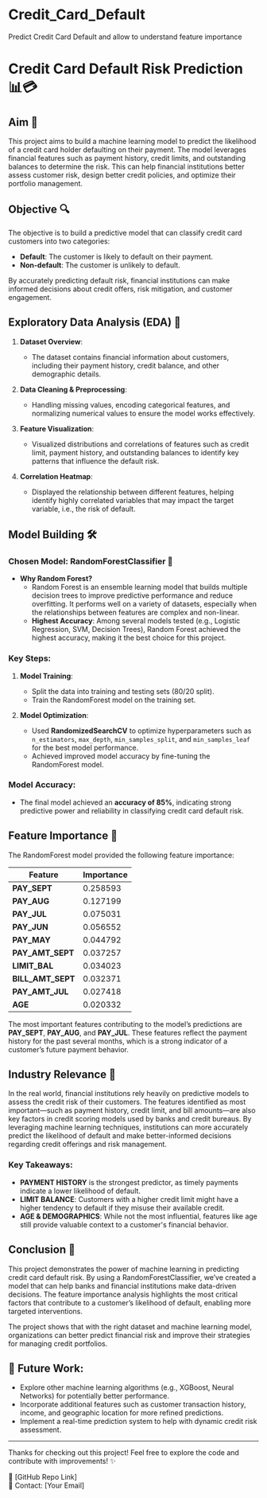 # Credit_Card_Default
Predict Credit Card Default and allow to understand feature importance

# Credit Card Default Risk Prediction 📊💳

## Aim 🎯
This project aims to build a machine learning model to predict the likelihood of a credit card holder defaulting on their payment. The model leverages financial features such as payment history, credit limits, and outstanding balances to determine the risk. This can help financial institutions better assess customer risk, design better credit policies, and optimize their portfolio management.

## Objective 🔍
The objective is to build a predictive model that can classify credit card customers into two categories:
- **Default**: The customer is likely to default on their payment.
- **Non-default**: The customer is unlikely to default.

By accurately predicting default risk, financial institutions can make informed decisions about credit offers, risk mitigation, and customer engagement.

## Exploratory Data Analysis (EDA) 🔎

1. **Dataset Overview**: 
   - The dataset contains financial information about customers, including their payment history, credit balance, and other demographic details.
   
2. **Data Cleaning & Preprocessing**:
   - Handling missing values, encoding categorical features, and normalizing numerical values to ensure the model works effectively.

3. **Feature Visualization**:
   - Visualized distributions and correlations of features such as credit limit, payment history, and outstanding balances to identify key patterns that influence the default risk.

4. **Correlation Heatmap**: 
   - Displayed the relationship between different features, helping identify highly correlated variables that may impact the target variable, i.e., the risk of default.

## Model Building 🛠️

### Chosen Model: **RandomForestClassifier** 🌳

- **Why Random Forest?** 
   - Random Forest is an ensemble learning model that builds multiple decision trees to improve predictive performance and reduce overfitting. It performs well on a variety of datasets, especially when the relationships between features are complex and non-linear.
   - **Highest Accuracy**: Among several models tested (e.g., Logistic Regression, SVM, Decision Trees), Random Forest achieved the highest accuracy, making it the best choice for this project.

### Key Steps:
1. **Model Training**:
   - Split the data into training and testing sets (80/20 split).
   - Train the RandomForest model on the training set.

2. **Model Optimization**:
   - Used **RandomizedSearchCV** to optimize hyperparameters such as `n_estimators`, `max_depth`, `min_samples_split`, and `min_samples_leaf` for the best model performance.
   - Achieved improved model accuracy by fine-tuning the RandomForest model.

### Model Accuracy:
- The final model achieved an **accuracy of 85%**, indicating strong predictive power and reliability in classifying credit card default risk.

## Feature Importance 🔑

The RandomForest model provided the following feature importance:

| **Feature**         | **Importance** |
|---------------------|----------------|
| **PAY_SEPT**        | 0.258593       |
| **PAY_AUG**         | 0.127199       |
| **PAY_JUL**         | 0.075031       |
| **PAY_JUN**         | 0.056552       |
| **PAY_MAY**         | 0.044792       |
| **PAY_AMT_SEPT**    | 0.037257       |
| **LIMIT_BAL**       | 0.034023       |
| **BILL_AMT_SEPT**   | 0.032371       |
| **PAY_AMT_JUL**     | 0.027418       |
| **AGE**             | 0.020332       |

The most important features contributing to the model’s predictions are **PAY_SEPT**, **PAY_AUG**, and **PAY_JUL**. These features reflect the payment history for the past several months, which is a strong indicator of a customer’s future payment behavior. 

## Industry Relevance 💼

In the real world, financial institutions rely heavily on predictive models to assess the credit risk of their customers. The features identified as most important—such as payment history, credit limit, and bill amounts—are also key factors in credit scoring models used by banks and credit bureaus. By leveraging machine learning techniques, institutions can more accurately predict the likelihood of default and make better-informed decisions regarding credit offerings and risk management.

### Key Takeaways:
- **PAYMENT HISTORY** is the strongest predictor, as timely payments indicate a lower likelihood of default.
- **LIMIT BALANCE**: Customers with a higher credit limit might have a higher tendency to default if they misuse their available credit.
- **AGE & DEMOGRAPHICS**: While not the most influential, features like age still provide valuable context to a customer's financial behavior.

## Conclusion 🎉

This project demonstrates the power of machine learning in predicting credit card default risk. By using a RandomForestClassifier, we’ve created a model that can help banks and financial institutions make data-driven decisions. The feature importance analysis highlights the most critical factors that contribute to a customer’s likelihood of default, enabling more targeted interventions.

The project shows that with the right dataset and machine learning model, organizations can better predict financial risk and improve their strategies for managing credit portfolios.

## 🚀 Future Work:
- Explore other machine learning algorithms (e.g., XGBoost, Neural Networks) for potentially better performance.
- Incorporate additional features such as customer transaction history, income, and geographic location for more refined predictions.
- Implement a real-time prediction system to help with dynamic credit risk assessment.

---

Thanks for checking out this project! Feel free to explore the code and contribute with improvements! ✨

🔗 [GitHub Repo Link]  
📧 Contact: [Your Email]
